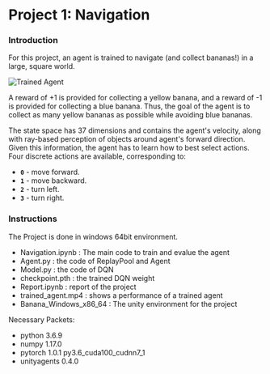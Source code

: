 [//]: # (Image References)

[image1]: https://user-images.githubusercontent.com/10624937/42135619-d90f2f28-7d12-11e8-8823-82b970a54d7e.gif "Trained Agent"

# Project 1: Navigation

### Introduction

For this project, an agent is trained to navigate (and collect bananas!) in a large, square world.  

![Trained Agent][image1]

A reward of +1 is provided for collecting a yellow banana, and a reward of -1 is provided for collecting a blue banana.  Thus, the goal of the agent is to collect as many yellow bananas as possible while avoiding blue bananas.  

The state space has 37 dimensions and contains the agent's velocity, along with ray-based perception of objects around agent's forward direction.  Given this information, the agent has to learn how to best select actions.  Four discrete actions are available, corresponding to:
- **`0`** - move forward.
- **`1`** - move backward.
- **`2`** - turn left.
- **`3`** - turn right.

    
### Instructions
The Project is done in windows 64bit environment. 
- Navigation.ipynb : The main code to train and evalue the agent
- Agent.py : the code of ReplayPool and Agent
- Model.py : the code of DQN
- checkpoint.pth : the trained DQN weight
- Report.ipynb : report of the project
- trained_agent.mp4 : shows a performance of a trained agent
- Banana_Windows_x86_64 : The unity environment for the project 

Necessary Packets:
- python 3.6.9
- numpy 1.17.0
- pytorch 1.0.1 py3.6_cuda100_cudnn7_1
- unityagents 0.4.0


